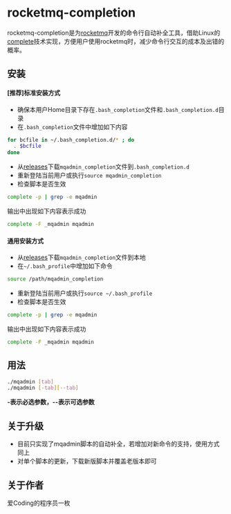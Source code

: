 # rocketmq-completion

rocketmq-completion是为[rocketmq](https://github.com/alibaba/RocketMQ)开发的命令行自动补全工具，借助Linux的[complete](http://info2html.sourceforge.net/cgi-bin/info2html-demo/info2html?%28bash.info.gz%29Programmable%2520Completion)技术实现，方便用户使用rocketmq时，减少命令行交互的成本及出错的概率。

## 安装
#### [推荐]标准安装方式

* 确保本用户Home目录下存在`.bash_completion`文件和`.bash_completion.d`目录
* 在`.bash_completion`文件中增加如下内容

```bash
for bcfile in ~/.bash_completion.d/* ; do
  . $bcfile
done
```
* 从[releases](https://github.com/jerrysearch/rocketmq-completion/releases)下载`mqadmin_completion`文件到`.bash_completion.d`
* 重新登陆当前用户或执行`source mqadmin_completion`
* 检查脚本是否生效

```bash
complete -p | grep -e mqadmin
```
输出中出现如下内容表示成功

```bash
complete -F _mqadmin mqadmin
```
#### 通用安装方式

* 从[releases](https://github.com/jerrysearch/rocketmq-completion/releases)下载`mqadmin_completion`文件到本地
* 在`~/.bash_profile`中增加如下命令

```bash
source /path/mqadmin_completion
```
* 重新登陆当前用户或执行`source ~/.bash_profile`
* 检查脚本是否生效

```bash
complete -p | grep -e mqadmin
```
输出中出现如下内容表示成功

```bash
complete -F _mqadmin mqadmin
```
## 用法

```bash
./mqadmin [tab]
./mqadmin [-tab][--tab]
```

**-表示必选参数，--表示可选参数**
				
## 关于升级
* 目前只实现了mqadmin脚本的自动补全，若增加对新命令的支持，使用方式同上
* 对单个脚本的更新，下载新版脚本并覆盖老版本即可

## 关于作者

爱Coding的程序员一枚


